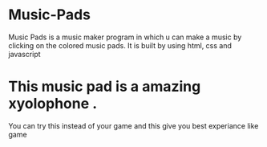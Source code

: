 # Music-Pads
Music Pads is a music maker program in which u can make a music by clicking on the colored music pads. It is built by using html, css and javascript
# This music pad is a amazing xyolophone .  
You can try this instead of your game and this give you best experiance like game
